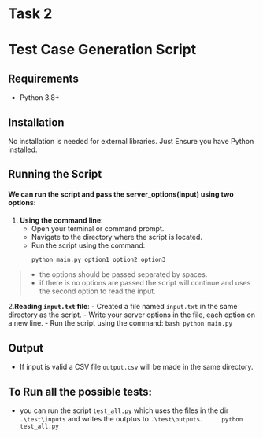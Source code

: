 # Task 2
# Test Case Generation Script


## Requirements
- Python 3.8+

## Installation
No installation is needed for external libraries. 
Just Ensure you have Python installed.


## Running the Script
#### We can run the script and pass the server_options(input) using two options: 
1. **Using the command line**:
   - Open your terminal or command prompt.
   - Navigate to the directory where the script is located.
   - Run the script using the command:
     ```bash
     python main.py option1 option2 option3
     ```
>
> - the options should be passed separated by spaces. 
> - if there is no options are passed the script will continue and uses the second option to read the input.

2.**Reading `input.txt` file**:
    - Created a file named `input.txt` in the same directory as the script.
    - Write your server options in the file, each option on a new line.
    - Run the script using the command:
      ```bash
      python main.py
      ```

## Output
- If input is valid a CSV file `output.csv` will be made in the same directory.

## To Run all the possible tests:
   - you can run the script `test_all.py` which uses the files in the dir `.\test\inputs` and writes the outptus to `.\test\outputs`.
    ```     
    python test_all.py 
    ``` 